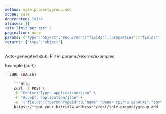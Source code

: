 ```yaml
---
method: sale.propertygroup.add
scope: sale
deprecated: false
aliases: []
rate_limit_per_sec: 2
pagination: none
params: {"type":"object","required":["fields"],"properties":{"fields":{"type":"object"}}}
returns: {"type":"object"}
---
```


Auto-generated stub. Fill in params/returns/examples.

Example (curl):

```bash
- cURL (OAuth)

    ```http
    curl -X POST \
    -H "Content-Type: application/json" \
    -H "Accept: application/json" \
    -d '{"fields":{"personTypeId":3,"name":"Новая группа свойств","sort":100},"auth":"**put_access_token_here**"}' \
    https://**put_your_bitrix24_address**/rest/sale.propertygroup.add
```
